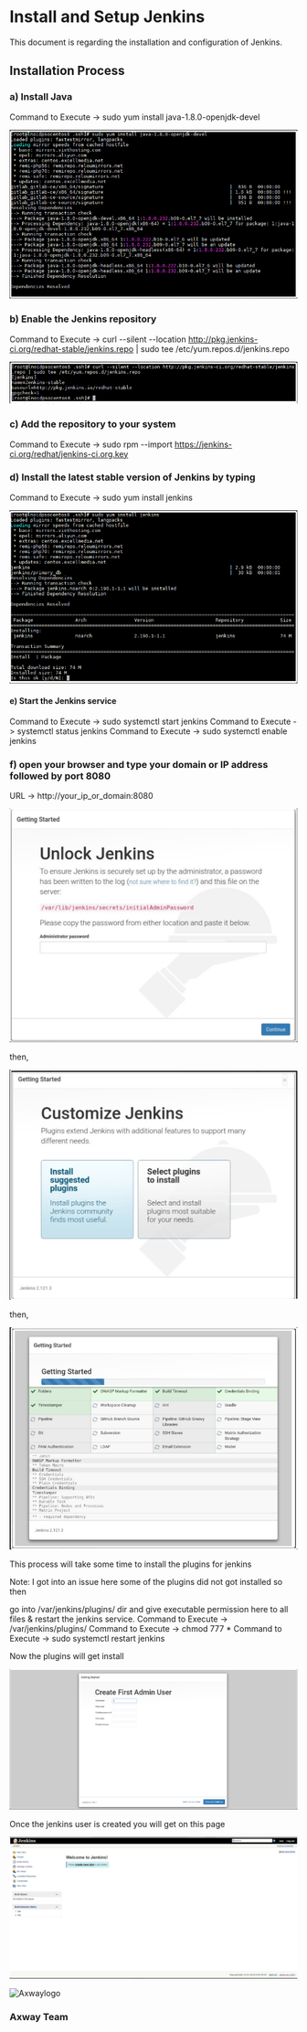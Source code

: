 # Install and Setup Jenkins

This document is regarding the installation and configuration of Jenkins.

## Installation Process 

### a) Install Java

Command to Execute -> sudo yum install java-1.8.0-openjdk-devel

![installation1]( https://github.com/Axway-API-Management-Plus/CI-CD-with-API-Gateway-Dev-Ops-Approach/blob/master/Install%20Jenkins/lib/images/jenkins/installation1.PNG ) 

### b) Enable the Jenkins repository

Command to Execute -> curl --silent --location http://pkg.jenkins-ci.org/redhat-stable/jenkins.repo | sudo tee /etc/yum.repos.d/jenkins.repo

![installation2]( https://github.com/Axway-API-Management-Plus/CI-CD-with-API-Gateway-Dev-Ops-Approach/blob/master/Install%20Jenkins/lib/images/jenkins/installation2.PNG ) 

### c) Add the repository to your system

Command to Execute -> sudo rpm --import https://jenkins-ci.org/redhat/jenkins-ci.org.key

### d) Install the latest stable version of Jenkins by typing

Command to Execute -> sudo yum install jenkins

![installation3]( https://github.com/Axway-API-Management-Plus/CI-CD-with-API-Gateway-Dev-Ops-Approach/blob/master/Install%20Jenkins/lib/images/jenkins/installation3.PNG )

#### e) Start the Jenkins service

Command to Execute -> sudo systemctl start jenkins
Command to Execute -> systemctl status jenkins
Command to Execute -> sudo systemctl enable jenkins

### f) open your browser and type your domain or IP address followed by port 8080

URL -> http://your_ip_or_domain:8080

![installation4]( https://github.com/Axway-API-Management-Plus/CI-CD-with-API-Gateway-Dev-Ops-Approach/blob/master/Install%20Jenkins/lib/images/jenkins/installation4.PNG )

then,

![installation5]( https://github.com/Axway-API-Management-Plus/CI-CD-with-API-Gateway-Dev-Ops-Approach/blob/master/Install%20Jenkins/lib/images/jenkins/installation5.PNG )

then,

![installation6]( https://github.com/Axway-API-Management-Plus/CI-CD-with-API-Gateway-Dev-Ops-Approach/blob/master/Install%20Jenkins/lib/images/jenkins/installation6.PNG )

This process will take some time to install the plugins for jenkins 

Note: I got into an issue here some of the plugins did not got installed so then

go into /var/jenkins/plugins/ dir and give executable permission here to all files & restart the jenkins service.
Command to Execute ->  /var/jenkins/plugins/
Command to Execute ->  chmod 777 *
Command to Execute ->  sudo systemctl restart jenkins

Now the plugins will get install

![installation7]( https://github.com/Axway-API-Management-Plus/CI-CD-with-API-Gateway-Dev-Ops-Approach/blob/master/Install%20Jenkins/lib/images/jenkins/installation7.PNG )

Once the jenkins user is created you will get on this page

![installation8]( https://github.com/Axway-API-Management-Plus/CI-CD-with-API-Gateway-Dev-Ops-Approach/blob/master/Install%20Jenkins/lib/images/jenkins/installation8.PNG )

![Axwaylogo]( https://github.com/Axway-API-Management/Common/blob/master/img/AxwayLogoSmall.png ) 
### Axway Team


